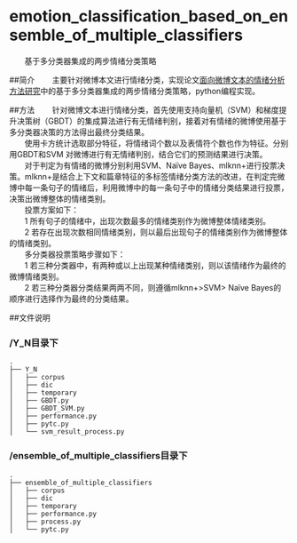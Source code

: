 # emotion_classification_based_on_ensemble_of_multiple_classifiers
&#160; &#160; &#160; &#160;基于多分类器集成的两步情绪分类策略  


##简介
  &#160; &#160; &#160; &#160;主要针对微博本文进行情绪分类，实现论文[面向微博文本的情绪分析方法研究](http://cdmd.cnki.com.cn/Article/CDMD-10213-1015979455.htm)中的基于多分类器集成的两步情绪分类策略，python编程实现。
  
##方法
  &#160; &#160; &#160; &#160;针对微博文本进行情绪分类，首先使用支持向量机（SVM）和梯度提升决策树（GBDT）的集成算法进行有无情绪判别，接着对有情绪的微博使用基于多分类器决策的方法得出最终分类结果。<br>
  &#160; &#160; &#160; &#160;使用卡方统计选取部分特征，将情绪词个数以及表情符个数也作为特征。分别用GBDT和SVM 对微博进行有无情绪判别，结合它们的预测结果进行决策。<br>
  &#160; &#160; &#160; &#160;对于判定为有情绪的微博分别利用SVM、Naïve Bayes、mlknn+进行投票决策。mlknn+是结合上下文和篇章特征的多标签情绪分类方法的改进，在判定完微博中每一条句子的情绪后，利用微博中的每一条句子中的情绪分类结果进行投票，决策出微博整体的情绪类别。<br>
  &#160; &#160; &#160; &#160;投票方案如下：<br>
  &#160; &#160; &#160; &#160;1 所有句子的情绪中，出现次数最多的情绪类别作为微博整体情绪类别。<br>
  &#160; &#160; &#160; &#160;2 若存在出现次数相同情绪类别，则以最后出现句子的情绪类别作为微博整体的情绪类别。<br>
  &#160; &#160; &#160; &#160;多分类器投票策略步骤如下：<br>
  &#160; &#160; &#160; &#160;1 若三种分类器中，有两种或以上出现某种情绪类别，则以该情绪作为最终的微博情绪类别。<br>
  &#160; &#160; &#160; &#160;2 若三种分类器分类结果两两不同，则遵循mlknn+>SVM> Naïve Bayes的顺序进行选择作为最终的分类结果。<br>
  
##文件说明
### /Y_N目录下

```
.
├── Y_N
│   ├── corpus
│   ├── dic
│   ├── temporary
│   ├── GBDT.py
│   ├── GBDT_SVM.py
│   ├── performance.py
│   ├── pytc.py
│   └── svm_result_process.py
```

### /ensemble_of_multiple_classifiers目录下


```
.
├── ensemble_of_multiple_classifiers
│   ├── corpus
│   ├── dic
│   ├── temporary
│   ├── performance.py
│   ├── process.py
│   └── pytc.py
```
